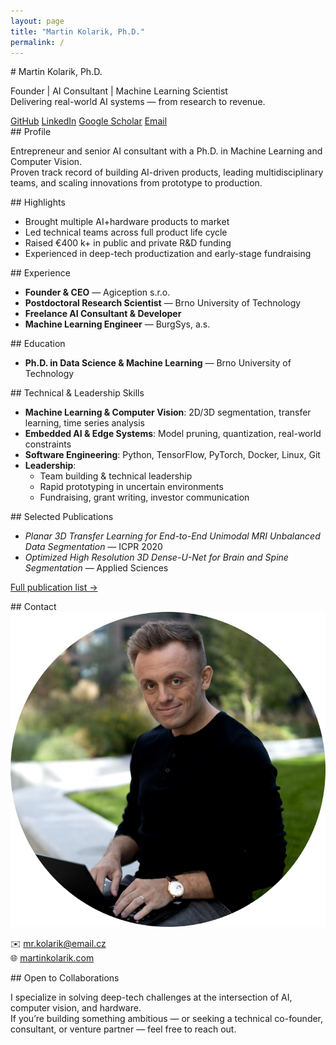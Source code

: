 ```yaml
---
layout: page
title: "Martin Kolarik, Ph.D."
permalink: /
---
```


<section class="hero">
# Martin Kolarik, Ph.D.

Founder | AI Consultant | Machine Learning Scientist  
Delivering real-world AI systems — from research to revenue.

<div class="profile-links">
  <a href="https://github.com/mrkolarik">GitHub</a>
  <a href="https://www.linkedin.com/in/mrkolarik/">LinkedIn</a>
  <a href="https://scholar.google.com/citations?user=w6J2MOQAAAAJ">Google Scholar</a>
  <a href="mailto:mr.kolarik@email.cz">Email</a>
</div>
</section>

<section class="profile">
## Profile

Entrepreneur and senior AI consultant with a Ph.D. in Machine Learning and Computer Vision.  
Proven track record of building AI-driven products, leading multidisciplinary teams, and scaling innovations from prototype to production.
</section>

<section class="highlights">
## Highlights

- Brought multiple AI+hardware products to market  
- Led technical teams across full product life cycle  
- Raised €400 k+ in public and private R&D funding  
- Experienced in deep-tech productization and early-stage fundraising  
</section>

<section class="experience">
## Experience

- **Founder & CEO** — Agiception s.r.o.  
- **Postdoctoral Research Scientist** — Brno University of Technology  
- **Freelance AI Consultant & Developer**  
- **Machine Learning Engineer** — BurgSys, a.s.  
</section>

<section class="education">
## Education

- **Ph.D. in Data Science & Machine Learning** — Brno University of Technology  
</section>

<section class="skills">
## Technical & Leadership Skills

- **Machine Learning & Computer Vision**: 2D/3D segmentation, transfer learning, time series analysis  
- **Embedded AI & Edge Systems**: Model pruning, quantization, real-world constraints  
- **Software Engineering**: Python, TensorFlow, PyTorch, Docker, Linux, Git  
- **Leadership**:  
  - Team building & technical leadership  
  - Rapid prototyping in uncertain environments  
  - Fundraising, grant writing, investor communication  
</section>

<section class="publications">
## Selected Publications

- *Planar 3D Transfer Learning for End-to-End Unimodal MRI Unbalanced Data Segmentation* — ICPR 2020  
- *Optimized High Resolution 3D Dense-U-Net for Brain and Spine Segmentation* — Applied Sciences  

[Full publication list →](https://scholar.google.com/citations?user=w6J2MOQAAAAJ)
</section>

<section class="contact">
## Contact

<img src="/assets/img/profile.png" alt="Martin Kolarik" class="hero-img">

✉️ [mr.kolarik@email.cz](mailto:mr.kolarik@email.cz)  
🌐 [martinkolarik.com](https://martinkolarik.com)
</section>

<section class="collaborations">
## Open to Collaborations

I specialize in solving deep-tech challenges at the intersection of AI, computer vision, and hardware.  
If you’re building something ambitious — or seeking a technical co-founder, consultant, or venture partner — feel free to reach out.
</section>
